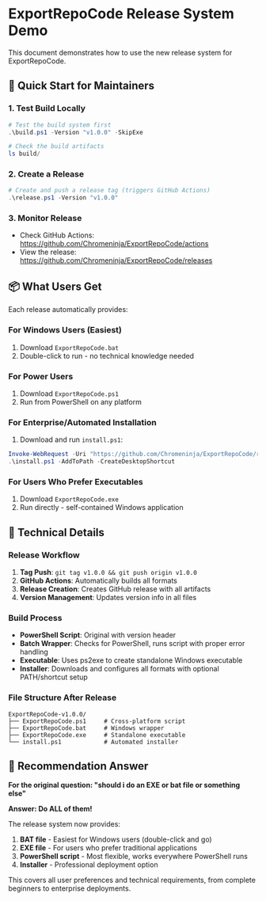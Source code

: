 # ExportRepoCode Release System Demo

This document demonstrates how to use the new release system for ExportRepoCode.

## 🚀 Quick Start for Maintainers

### 1. Test Build Locally
```powershell
# Test the build system first
.\build.ps1 -Version "v1.0.0" -SkipExe

# Check the build artifacts
ls build/
```

### 2. Create a Release
```powershell
# Create and push a release tag (triggers GitHub Actions)
.\release.ps1 -Version "v1.0.0"
```

### 3. Monitor Release
- Check GitHub Actions: https://github.com/Chromeninja/ExportRepoCode/actions
- View the release: https://github.com/Chromeninja/ExportRepoCode/releases

## 📦 What Users Get

Each release automatically provides:

### For Windows Users (Easiest)
1. Download `ExportRepoCode.bat`
2. Double-click to run - no technical knowledge needed

### For Power Users
1. Download `ExportRepoCode.ps1` 
2. Run from PowerShell on any platform

### For Enterprise/Automated Installation
1. Download and run `install.ps1`:
```powershell
Invoke-WebRequest -Uri "https://github.com/Chromeninja/ExportRepoCode/releases/latest/download/install.ps1" -OutFile "install.ps1"
.\install.ps1 -AddToPath -CreateDesktopShortcut
```

### For Users Who Prefer Executables
1. Download `ExportRepoCode.exe`
2. Run directly - self-contained Windows application

## 🔧 Technical Details

### Release Workflow
1. **Tag Push**: `git tag v1.0.0 && git push origin v1.0.0`
2. **GitHub Actions**: Automatically builds all formats
3. **Release Creation**: Creates GitHub release with all artifacts
4. **Version Management**: Updates version info in all files

### Build Process
- **PowerShell Script**: Original with version header
- **Batch Wrapper**: Checks for PowerShell, runs script with proper error handling
- **Executable**: Uses ps2exe to create standalone Windows executable
- **Installer**: Downloads and configures all formats with optional PATH/shortcut setup

### File Structure After Release
```
ExportRepoCode-v1.0.0/
├── ExportRepoCode.ps1     # Cross-platform script
├── ExportRepoCode.bat     # Windows wrapper
├── ExportRepoCode.exe     # Standalone executable  
└── install.ps1            # Automated installer
```

## 🎯 Recommendation Answer

**For the original question: "should i do an EXE or bat file or something else"**

**Answer: Do ALL of them!** 

The release system now provides:
1. **BAT file** - Easiest for Windows users (double-click and go)
2. **EXE file** - For users who prefer traditional applications  
3. **PowerShell script** - Most flexible, works everywhere PowerShell runs
4. **Installer** - Professional deployment option

This covers all user preferences and technical requirements, from complete beginners to enterprise deployments.